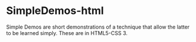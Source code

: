 SimpleDemos-html
================

Simple Demos are short demonstrations of a technique that allow the latter to be learned simply. These are in HTML5-CSS 3.
